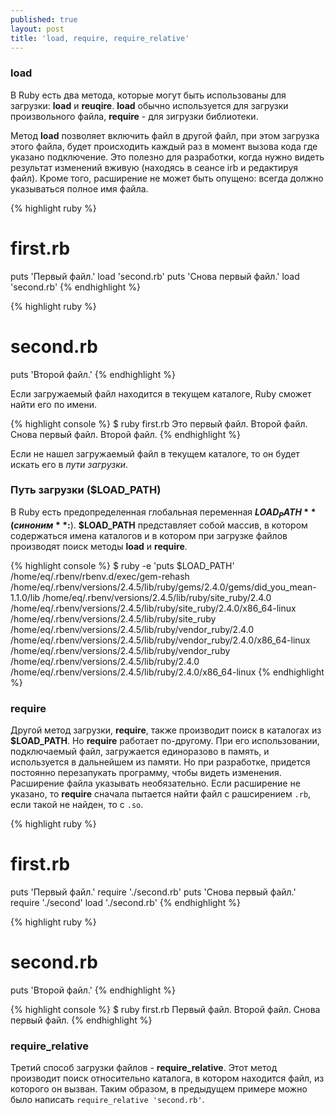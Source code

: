 ```yaml
---
published: true
layout: post
title: 'load, require, require_relative'
---
```

### load
В Ruby есть два метода, которые могут быть использованы для загрузки: **load** и **reuqire**. **load** обычно используется для загрузки произвольного файла, **require** - для зигрузки библиотеки.

Метод **load** позволяет включить файл в другой файл, при этом загрузка этого файла, будет происходить каждый раз в момент вызова кода где указано подключение. Это полезно для разработки, когда нужно видеть результат изменений вживую (находясь в сеансе irb и редактируя файл). Кроме того, расширение не может быть опущено: всегда должно указываться полное имя файла.

{% highlight ruby %}
# first.rb
puts 'Первый файл.'
load 'second.rb'
puts 'Снова первый файл.'
load 'second.rb'
{% endhighlight %}

{% highlight ruby %}
# second.rb
puts 'Второй файл.'
{% endhighlight %}

Если загружаемый файл находится в текущем каталоге, Ruby сможет найти его по имени.

{% highlight console %}
$ ruby first.rb
Это первый файл.
Второй файл.
Снова первый файл.
Второй файл.
{% endhighlight %}

Если не нашел загружаемый файл в текущем каталоге, то он будет искать его в _пути загрузки_.

### Путь загрузки ($LOAD_PATH)
В Ruby есть предопределенная глобальная переменная **$LOAD_PATH** (синоним **$:**). **$LOAD_PATH** представляет собой массив, в котором содержаться имена каталогов и в котором при загрузке файлов производят поиск методы **load** и **require**.

{% highlight console %}
$ ruby -e 'puts $LOAD_PATH'
/home/eq/.rbenv/rbenv.d/exec/gem-rehash
/home/eq/.rbenv/versions/2.4.5/lib/ruby/gems/2.4.0/gems/did_you_mean-1.1.0/lib
/home/eq/.rbenv/versions/2.4.5/lib/ruby/site_ruby/2.4.0
/home/eq/.rbenv/versions/2.4.5/lib/ruby/site_ruby/2.4.0/x86_64-linux
/home/eq/.rbenv/versions/2.4.5/lib/ruby/site_ruby
/home/eq/.rbenv/versions/2.4.5/lib/ruby/vendor_ruby/2.4.0
/home/eq/.rbenv/versions/2.4.5/lib/ruby/vendor_ruby/2.4.0/x86_64-linux
/home/eq/.rbenv/versions/2.4.5/lib/ruby/vendor_ruby
/home/eq/.rbenv/versions/2.4.5/lib/ruby/2.4.0
/home/eq/.rbenv/versions/2.4.5/lib/ruby/2.4.0/x86_64-linux
{% endhighlight %}

### require
Другой метод загрузки, **require**, также производит поиск в каталогах из **$LOAD_PATH**. Но **require** работает по-другому. При его использовании, подключаемый файл, загружается единоразово в память, и используется в дальнейшем из памяти. Но при разработке, придется постоянно перезапукать программу, чтобы видеть изменения. Расширение файла указывать необязательно. Если расширение не указано, то **require** сначала пытается найти файл с рашсирением `.rb`, если такой не найден, то с `.so`.

{% highlight ruby %}
# first.rb
puts 'Первый файл.'
require './second.rb'
puts 'Снова первый файл.'
require './second'
load './second.rb'
{% endhighlight %}

{% highlight ruby %}
# second.rb
puts 'Второй файл.'
{% endhighlight %}

{% highlight console %}
$ ruby first.rb
Первый файл.
Второй файл.
Снова первый файл.
{% endhighlight %}

### require_relative
Третий способ загрузки файлов - **require_relative**. Этот метод производит поиск относительно каталога, в котором находится файл, из которого он вызван. Таким образом, в предыдущем примере можно было написать `require_relative 'second.rb'`.